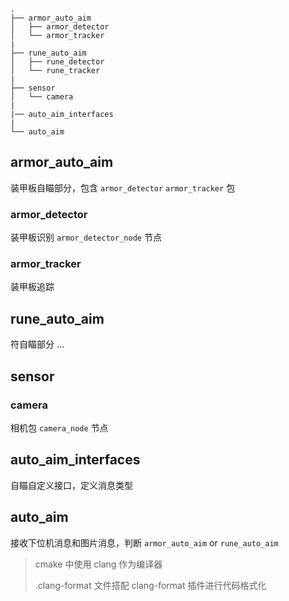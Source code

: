 
```
.
├── armor_auto_aim
│   ├── armor_detector
│   └── armor_tracker
|
├── rune_auto_aim
│   ├── rune_detector
│   └── rune_tracker
|
├── sensor
│   └── camera
|
|── auto_aim_interfaces
|
└── auto_aim
```

## armor_auto_aim

装甲板自瞄部分，包含 `armor_detector` `armor_tracker` 包

### armor_detector

装甲板识别 `armor_detector_node` 节点

### armor_tracker

装甲板追踪

## rune_auto_aim

符自瞄部分 ...

## sensor

### camera

相机包 `camera_node` 节点

## auto_aim_interfaces

自瞄自定义接口，定义消息类型

## auto_aim

接收下位机消息和图片消息，判断 `armor_auto_aim` or `rune_auto_aim`

> cmake 中使用 clang 作为编译器
>
> .clang-format 文件搭配 clang-format 插件进行代码格式化

